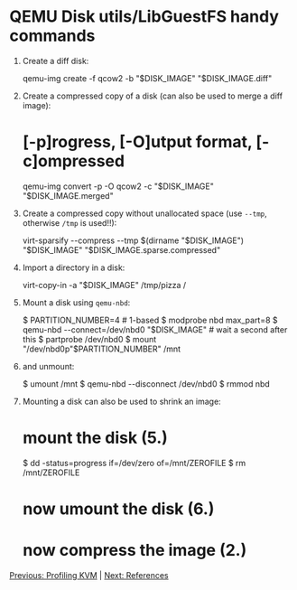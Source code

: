 # QEMU Disk utils/LibGuestFS handy commands

1. Create a diff disk:

    qemu-img create -f qcow2 -b "$DISK_IMAGE" "$DISK_IMAGE.diff"

2. Create a compressed copy of a disk (can also be used to merge a diff image):

    # [-p]rogress, [-O]utput format, [-c]ompressed
    qemu-img convert -p -O qcow2 -c "$DISK_IMAGE" "$DISK_IMAGE.merged"

3. Create a compressed copy without unallocated space (use `--tmp`, otherwise `/tmp` is used!!):

    virt-sparsify --compress --tmp $(dirname "$DISK_IMAGE") "$DISK_IMAGE" "$DISK_IMAGE.sparse.compressed"

4. Import a directory in a disk:

    virt-copy-in -a "$DISK_IMAGE" /tmp/pizza /

5. Mount a disk using `qemu-nbd`:

    $ PARTITION_NUMBER=4                           # 1-based
    $ modprobe nbd max_part=8
    $ qemu-nbd --connect=/dev/nbd0 "$DISK_IMAGE"   # wait a second after this
    $ partprobe /dev/nbd0
    $ mount "/dev/nbd0p"$PARTITION_NUMBER" /mnt

6. and unmount:

    $ umount /mnt
    $ qemu-nbd --disconnect /dev/nbd0
    $ rmmod nbd

7. Mounting a disk can also be used to shrink an image:

    # mount the disk (5.)
    $ dd -status=progress if=/dev/zero of=/mnt/ZEROFILE
    $ rm /mnt/ZEROFILE
    # now umount the disk (6.)
    # now compress the image (2.)

[Previous: Profiling KVM](7_PROFILING_KVM.md) | [Next: References](9_REFERENCES.md)
